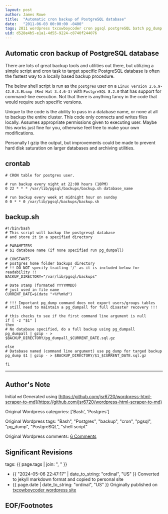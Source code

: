 ```yaml
---
layout: post
author: James Rowe
title:  "Automatic cron backup of PostgreSQL database"
date:   "2011-06-03 00:00:00 -0400"
tags: 2011 wordpress txcowboycoder cron pgsql postgreSQL batch pg_dump shell-script scripts
uid: d528e4b5-e1a1-4d55-9224-c8740f244076
---
```



## Automatic cron backup of PostgreSQL database


There are lots of great backup tools and utilities out there, but utilizing a simple script and cron task to target specific PostgreSQL database is often the fastest way to a locally based backup procedure.


The below shell script is run as the `postgres` user on a `Linux version 2.6.9-42.0.3.ELsmp (Red Hat 3.4.6-3)` with `PostgreSQL 8.2.0` that has support for command-line execution. Not that there is anything fancy in the code that would require such specific versions.


Unique to the code is the ability to pass in a database name, or none at all to backup the entire cluster. This code only connects and writes files locally. Assumes appropriate permissions given to executing user. Maybe this works just fine for you, otherwise feel free to make your own modifications.


Personally I gzip the output, but improvements could be made to prevent hard disk saturation on larger databases and archiving utilities.


## crontab



```
# CRON table for postgres user.

# run backup every night at 22:00 hours (10PM)
0 22 * * * /var/lib/pgsql/backups/backup.sh database_name

# run backup every week at midnight hour on sunday
0 0 * * 0 /var/lib/pgsql/backups/backup.sh

```

## backup.sh



```
#!/bin/bash
# This script will backup the postgresql database
# and store it in a specified directory

# PARAMETERS
# $1 database name (if none specified run pg_dumpall)

# CONSTANTS
# postgres home folder backups directory
# !! DO NOT specify trailing '/' as it is included below for readability !!
BACKUP_DIRECTORY="/var/lib/pgsql/backups"

# Date stamp (formated YYYYMMDD)
# just used in file name
CURRENT_DATE=$(date "+%Y%m%d")

# !!! Important pg_dump command does not export users/groups tables
# still need to maintain a pg_dumpall for full disaster recovery !!!

# this checks to see if the first command line argument is null
if [ -z "$1" ]
then
# No database specified, do a full backup using pg_dumpall
pg_dumpall | gzip - > $BACKUP_DIRECTORY/pg_dumpall_$CURRENT_DATE.sql.gz

else
# Database named (command line argument) use pg_dump for targed backup
pg_dump $1 | gzip - > $BACKUP_DIRECTORY/$1_$CURRENT_DATE.sql.gz

fi

```



---

## Author's Note

Initial `md` Generated using [https://github.com/jsr6720/wordpress-html-scraper-to-md](https://github.com/jsr6720/wordpress-html-scraper-to-md)

Original Wordpress categories: ['Bash', 'Postgres']

Original Wordpress tags: "Bash", "Postgres", "backup", "cron", "pgsql", "pg_dump", "PostgreSQL", "shell script"

Original Wordpress comments: <a href="https://txcowboycoder.wordpress.com/2011/06/03/automatic-cron-backup-of-postgresql-database/#comments">6 Comments</a>

## Significant Revisions

tags: {{ page.tags | join: ", " }} <!-- todo move this somewhere -->

- {{ "2024-05-06 22:47:17" | date_to_string: "ordinal", "US" }} Converted to jekyll markdown format and copied to personal site
- {{ page.date | date_to_string: "ordinal", "US" }} Originally published on [txcowboycoder wordpress site](https://txcowboycoder.wordpress.com/2011/06/03/automatic-cron-backup-of-postgresql-database/)

## EOF/Footnotes

